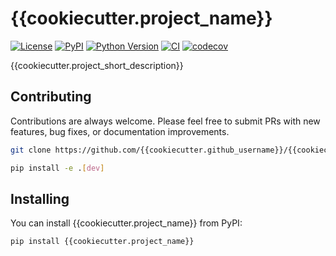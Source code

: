 # {{cookiecutter.project_name}}

[![License](https://img.shields.io/pypi/l/{{cookiecutter.project_name}}.svg?color=green)](https://github.com/{{cookiecutter.github_username}}/{{cookiecutter.project_name}}/raw/main/LICENSE)
[![PyPI](https://img.shields.io/pypi/v/{{cookiecutter.project_name}}.svg?color=green)](https://pypi.org/project/{{cookiecutter.project_name}})
[![Python Version](https://img.shields.io/pypi/pyversions/{{cookiecutter.project_name}}.svg?color=green)](https://python.org)
[![CI](https://github.com/{{cookiecutter.github_username}}/{{cookiecutter.project_name}}/actions/workflows/ci.yml/badge.svg)](https://github.com/{{cookiecutter.github_username}}/{{cookiecutter.project_name}}/actions/workflows/ci.yml)
[![codecov](https://codecov.io/gh/{{cookiecutter.github_username}}/{{cookiecutter.project_name}}/branch/main/graph/badge.svg)](https://codecov.io/gh/{{cookiecutter.github_username}}/{{cookiecutter.project_name}})

{{cookiecutter.project_short_description}}

## Contributing

Contributions are always welcome. Please feel free to submit PRs with new features, bug fixes, or documentation improvements.

```bash
git clone https://github.com/{{cookiecutter.github_username}}/{{cookiecutter.project_name}}.git

pip install -e .[dev]
```


## Installing

You can install {{cookiecutter.project_name}} from PyPI:

```bash
pip install {{cookiecutter.project_name}}
```
